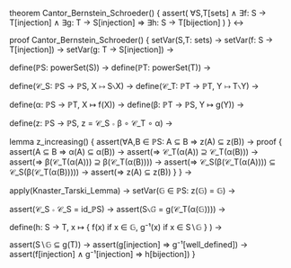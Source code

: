theorem Cantor_Bernstein_Schroeder() {
  assert(
    ∀S,T[sets] ∧
    ∃f: S → T[injection] ∧
    ∃g: T → S[injection] ⇒
    ∃h: S → T[bijection]
  )
} ↔

proof Cantor_Bernstein_Schroeder() {
  setVar(S,T: sets) →
  setVar(f: S → T[injection]) →
  setVar(g: T → S[injection]) →
  
  define(ℙS: powerSet(S)) →
  define(ℙT: powerSet(T)) →
  
  define(𝒞_S: ℙS → ℙS, X ↦ S∖X) →
  define(𝒞_T: ℙT → ℙT, Y ↦ T∖Y) →
  
  define(α: ℙS → ℙT, X ↦ f(X)) →
  define(β: ℙT → ℙS, Y ↦ g(Y)) →
  
  define(z: ℙS → ℙS, z = 𝒞_S ∘ β ∘ 𝒞_T ∘ α) →
  
  lemma z_increasing() {
    assert(∀A,B ∈ ℙS: A ⊆ B ⇒ z(A) ⊆ z(B)) →
    proof {
      assert(A ⊆ B ⇒ α(A) ⊆ α(B)) →
      assert(⇒ 𝒞_T(α(A)) ⊇ 𝒞_T(α(B))) →
      assert(⇒ β(𝒞_T(α(A))) ⊇ β(𝒞_T(α(B)))) →
      assert(⇒ 𝒞_S(β(𝒞_T(α(A)))) ⊆ 𝒞_S(β(𝒞_T(α(B))))) →
      assert(⇒ z(A) ⊆ z(B))
    }
  } →
  
  apply(Knaster_Tarski_Lemma) →
  setVar(𝔾 ∈ ℙS: z(𝔾) = 𝔾) →
  
  assert(𝒞_S ∘ 𝒞_S = id_ℙS) →
  assert(S∖𝔾 = g(𝒞_T(α(𝔾)))) →
  
  define(h: S → T,
    x ↦ {
      f(x) if x ∈ 𝔾,
      g⁻¹(x) if x ∈ S∖𝔾
    }
  ) →
  
  assert(S∖𝔾 ⊆ g(T)) →
  assert(g[injection] ⇒ g⁻¹[well_defined]) →
  assert(f[injection] ∧ g⁻¹[injection] ⇒ h[bijection])
}